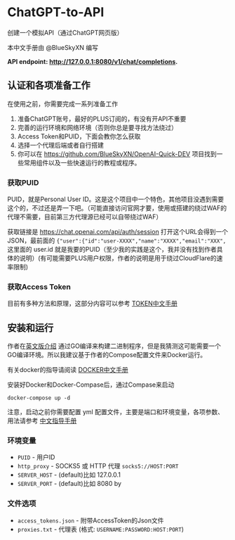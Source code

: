 # ChatGPT-to-API
创建一个模拟API（通过ChatGPT网页版）

本中文手册由 @BlueSkyXN 编写

**API endpoint: http://127.0.0.1:8080/v1/chat/completions.**


## 认证和各项准备工作

在使用之前，你需要完成一系列准备工作

1. 准备ChatGPT账号，最好的PLUS订阅的，有没有开API不重要
2. 完善的运行环境和网络环境（否则你总是要寻找方法绕过）
3. Access Token和PUID，下面会教你怎么获取
4. 选择一个代理后端或者自行搭建
5. 你可以在 https://github.com/BlueSkyXN/OpenAI-Quick-DEV 项目找到一些常用组件以及一些快速运行的教程或程序。

### 获取PUID

PUID，就是Personal User ID。这是这个项目中一个特色，其他项目没遇到需要这个的，不过还是弄一下吧。（可能直接访问官网才要，使用或搭建的绕过WAF的代理不需要，目前第三方代理源已经可以自带绕过WAF）

获取链接是 https://chat.openai.com/api/auth/session 打开这个URL会得到一个JSON，最前面的 ```{"user":{"id":"user-XXXX","name":"XXXX","email":"XXX",``` 这里面的 user.id 就是我要的PUID（至少我的实践是这个，我并没有找到作者具体的说明）(有可能需要PLUS用户权限，作者的说明是用于绕过CloudFlare的速率限制)

### 获取Access Token
目前有多种方法和原理，这部分内容可以参考 [TOKEN中文手册](docs\TOKEN_CN.md)

## 安装和运行
  
作者在[英文版介绍](README.md) 通过GO编译来构建二进制程序，但是我猜测这可能需要一个GO编译环境。所以我建议基于作者的Compose配置文件来Docker运行。 

有关docker的指导请阅读 [DOCKER中文手册](docs\Docker_CN.md)

安装好Docker和Docker-Compase后，通过Compase来启动

```docker-compose up -d```

注意，启动之前你需要配置 yml 配置文件，主要是端口和环境变量，各项参数、用法请参考 [中文指导手册](docs\GUIDE_CN.md)

### 环境变量
  - `PUID` - 用户ID
  - `http_proxy` - SOCKS5 或 HTTP 代理 `socks5://HOST:PORT`
  - `SERVER_HOST` - (default)比如 127.0.0.1
  - `SERVER_PORT` - (default)比如 8080 by

### 文件选项
  - `access_tokens.json` - 附带AccessToken的Json文件
  - `proxies.txt` - 代理表 (格式: `USERNAME:PASSWORD:HOST:PORT`)
  
